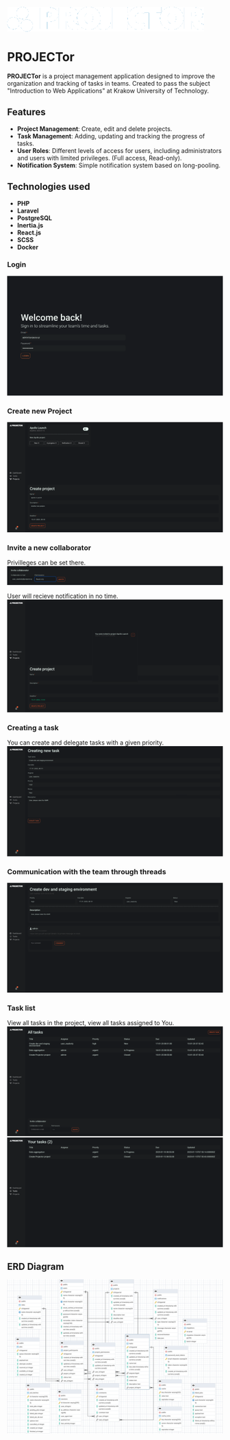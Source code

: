![Logo](./readme/projector.png)

# PROJECTor

**PROJECTor** is a project management application designed to improve the organization and tracking of tasks in teams.  Created to pass the subject "Introduction to Web Applications" at Krakow University of Technology.

## Features

- **Project Management**: Create, edit and delete projects.
- **Task Management**: Adding, updating and tracking the progress of tasks.
- **User Roles**: Different levels of access for users, including administrators and users with limited privileges. (Full access, Read-only).
- **Notification System**: Simple notification system based on long-pooling.

## Technologies used
- **PHP**
- **Laravel**
- **PostgreSQL**
- **Inertia.js**
- **React.js**
- **SCSS**
- **Docker**

### Login
![Login user story](./readme/us_login.png)

### Create new Project
![Create project user story](./readme/create_project.png)

### Invite a new collaborator
Privilleges can be set there.
![Invite user story](./readme/invite_collaborator.png)

User will recieve notification in no time.
![Invite user story](./readme/invite_notification.png)

### Creating a task
You can create and delegate tasks with a given priority.
![Create task user story](./readme/create_task.png)

### Communication with the team through threads
![Comment task user story](./readme/threads.png)

### Task list
View all tasks in the project, view all tasks assigned to You.
![Tasks user story](./readme/task_list.png)
![Tasks user story](./readme/your_tasks.png)

## ERD Diagram
![ERD](./readme/erd.png)
